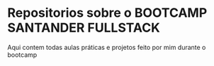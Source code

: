 # Repositorios sobre o BOOTCAMP SANTANDER FULLSTACK

Aqui contem todas aulas práticas e projetos feito por mim durante o bootcamp
